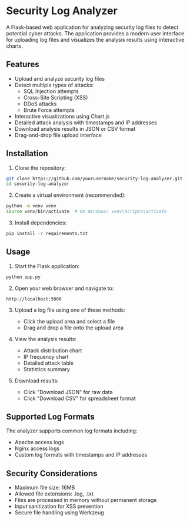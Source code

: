 # Security Log Analyzer

A Flask-based web application for analyzing security log files to detect potential cyber attacks. The application provides a modern user interface for uploading log files and visualizes the analysis results using interactive charts.

## Features

- Upload and analyze security log files
- Detect multiple types of attacks:
  - SQL Injection attempts
  - Cross-Site Scripting (XSS)
  - DDoS attacks
  - Brute Force attempts
- Interactive visualizations using Chart.js
- Detailed attack analysis with timestamps and IP addresses
- Download analysis results in JSON or CSV format
- Drag-and-drop file upload interface

## Installation

1. Clone the repository:
```bash
git clone https://github.com/yourusername/security-log-analyzer.git
cd security-log-analyzer
```

2. Create a virtual environment (recommended):
```bash
python -m venv venv
source venv/bin/activate  # On Windows: venv\Scripts\activate
```

3. Install dependencies:
```bash
pip install -r requirements.txt
```

## Usage

1. Start the Flask application:
```bash
python app.py
```

2. Open your web browser and navigate to:
```
http://localhost:5000
```

3. Upload a log file using one of these methods:
   - Click the upload area and select a file
   - Drag and drop a file onto the upload area

4. View the analysis results:
   - Attack distribution chart
   - IP frequency chart
   - Detailed attack table
   - Statistics summary

5. Download results:
   - Click "Download JSON" for raw data
   - Click "Download CSV" for spreadsheet format

## Supported Log Formats

The analyzer supports common log formats including:
- Apache access logs
- Nginx access logs
- Custom log formats with timestamps and IP addresses

## Security Considerations

- Maximum file size: 16MB
- Allowed file extensions: .log, .txt
- Files are processed in memory without permanent storage
- Input sanitization for XSS prevention
- Secure file handling using Werkzeug

